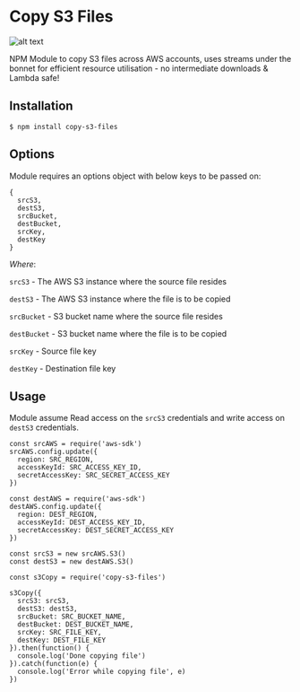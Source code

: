 
# Copy S3 Files 
![alt text](https://img.shields.io/npm/l/copy-s3-files?style=plastic)

NPM Module to copy S3 files across AWS accounts, uses streams under the bonnet for efficient resource utilisation - no intermediate downloads & Lambda safe!


## Installation

```$ npm install copy-s3-files```

## Options

Module requires an options object with below keys to be passed on:

```
{
  srcS3,
  destS3,
  srcBucket,
  destBucket,
  srcKey,
  destKey
}
```

*Where*:

`srcS3` - The AWS S3 instance where the source file resides

`destS3` - The AWS S3 instance where the file is to be copied

`srcBucket` - S3 bucket name where the source file resides

`destBucket` - S3 bucket name where the file is to be copied

`srcKey` - Source file key

`destKey` - Destination file key


## Usage

Module assume Read access on the `srcS3` credentials and write access on `destS3` credentials.

```
const srcAWS = require('aws-sdk')
srcAWS.config.update({
  region: SRC_REGION,
  accessKeyId: SRC_ACCESS_KEY_ID,
  secretAccessKey: SRC_SECRET_ACCESS_KEY
})

const destAWS = require('aws-sdk')
destAWS.config.update({
  region: DEST_REGION,
  accessKeyId: DEST_ACCESS_KEY_ID,
  secretAccessKey: DEST_SECRET_ACCESS_KEY
})

const srcS3 = new srcAWS.S3()
const destS3 = new destAWS.S3()

const s3Copy = require('copy-s3-files')

s3Copy({
  srcS3: srcS3,
  destS3: destS3,
  srcBucket: SRC_BUCKET_NAME,
  destBucket: DEST_BUCKET_NAME,
  srcKey: SRC_FILE_KEY,
  destKey: DEST_FILE_KEY
}).then(function() {
  console.log('Done copying file')
}).catch(function(e) {
  console.log('Error while copying file', e)
})

```
